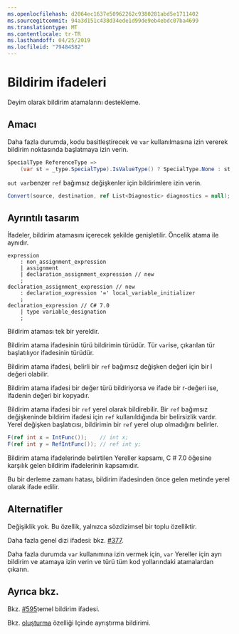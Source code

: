 ```yaml
---
ms.openlocfilehash: d2064ec1637e50962262c9380281abd5e1711402
ms.sourcegitcommit: 94a3d151c438d34ede1d99de9eb4ebdc07ba4699
ms.translationtype: MT
ms.contentlocale: tr-TR
ms.lasthandoff: 04/25/2019
ms.locfileid: "79484582"
---
```

# <a name="declaration-expressions"></a>Bildirim ifadeleri

Deyim olarak bildirim atamalarını destekleme.

## <a name="motivation"></a>Amacı
[motivation]: #motivation

Daha fazla durumda, kodu basitleştirecek ve `var` kullanılmasına izin vererek bildirim noktasında başlatmaya izin verin.

```csharp
SpecialType ReferenceType =>
    (var st = _type.SpecialType).IsValueType() ? SpecialType.None : st;
```

`out var`benzer `ref` bağımsız değişkenler için bildirimlere izin verin.

```csharp
Convert(source, destination, ref List<Diagnostic> diagnostics = null);
```

## <a name="detailed-design"></a>Ayrıntılı tasarım
[design]: #detailed-design

İfadeler, bildirim atamasını içerecek şekilde genişletilir. Öncelik atama ile aynıdır.

```antlr
expression
    : non_assignment_expression
    | assignment
    | declaration_assignment_expression // new
    ;
declaration_assignment_expression // new
    : declaration_expression '=' local_variable_initializer
    ;
declaration_expression // C# 7.0
    | type variable_designation
    ;
```

Bildirim ataması tek bir yereldir.

Bildirim atama ifadesinin türü bildirimin türüdür.
Tür `var`ise, çıkarılan tür başlatılıyor ifadesinin türüdür. 

Bildirim atama ifadesi, belirli bir `ref` bağımsız değişken değeri için bir l değeri olabilir.

Bildirim atama ifadesi bir değer türü bildiriyorsa ve ifade bir r-değeri ise, ifadenin değeri bir kopyadır.

Bildirim atama ifadesi bir `ref` yerel olarak bildirebilir.
Bir `ref` bağımsız değişkeninde bildirim ifadesi için `ref` kullanıldığında bir belirsizlik vardır.
Yerel değişken başlatıcısı, bildirimin bir `ref` yerel olup olmadığını belirler.

```csharp
F(ref int x = IntFunc());    // int x;
F(ref int y = RefIntFunc()); // ref int y;
```

Bildirim atama ifadelerinde belirtilen Yereller kapsamı, C # 7.0 öğesine karşılık gelen bildirim ifadelerinin kapsamıdır.

Bu bir derleme zamanı hatası, bildirim ifadesinden önce gelen metinde yerel olarak ifade edilir.

## <a name="alternatives"></a>Alternatifler
[alternatives]: #alternatives
Değişiklik yok. Bu özellik, yalnızca sözdizimsel bir toplu özelliktir.

Daha fazla genel dizi ifadesi: bkz. [#377](https://github.com/dotnet/csharplang/issues/377).

Daha fazla durumda `var` kullanımına izin vermek için, `var` Yereller için ayrı bildirim ve atamaya izin verin ve türü tüm kod yollarındaki atamalardan çıkarın.

## <a name="see-also"></a>Ayrıca bkz.
[see-also]: #see-also
Bkz. [#595](https://github.com/dotnet/csharplang/issues/595)temel bildirim ifadesi.

Bkz. [oluşturma](https://github.com/dotnet/roslyn/blob/master/docs/features/deconstruction.md) özelliği Içinde ayrıştırma bildirimi.
